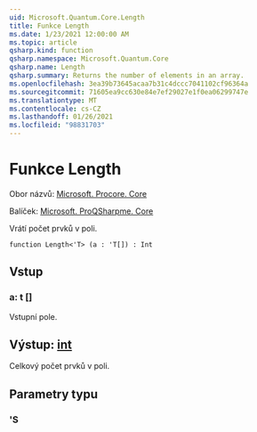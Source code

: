 ```yaml
---
uid: Microsoft.Quantum.Core.Length
title: Funkce Length
ms.date: 1/23/2021 12:00:00 AM
ms.topic: article
qsharp.kind: function
qsharp.namespace: Microsoft.Quantum.Core
qsharp.name: Length
qsharp.summary: Returns the number of elements in an array.
ms.openlocfilehash: 3ea39b73645acaa7b31c4dccc7041102cf96364a
ms.sourcegitcommit: 71605ea9cc630e84e7ef29027e1f0ea06299747e
ms.translationtype: MT
ms.contentlocale: cs-CZ
ms.lasthandoff: 01/26/2021
ms.locfileid: "98831703"
---
```

# <a name="length-function"></a>Funkce Length

Obor názvů: [Microsoft. Procore. Core](xref:Microsoft.Quantum.Core)

Balíček: [Microsoft. ProQSharpme. Core](https://nuget.org/packages/Microsoft.Quantum.QSharp.Core)


Vrátí počet prvků v poli.

```qsharp
function Length<'T> (a : 'T[]) : Int
```


## <a name="input"></a>Vstup

### <a name="a--t"></a>a: t []

Vstupní pole.



## <a name="output--int"></a>Výstup: [int](xref:microsoft.quantum.lang-ref.int)

Celkový počet prvků v poli.

## <a name="type-parameters"></a>Parametry typu

### <a name="t"></a>'S


